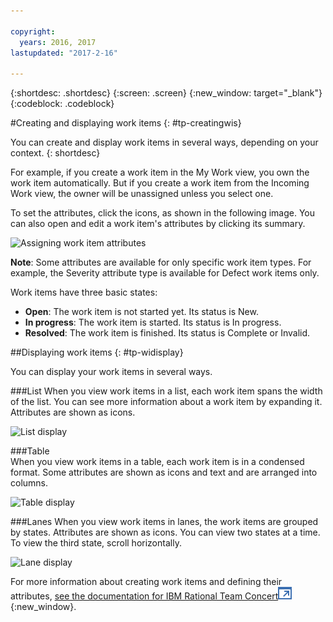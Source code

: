 ```yaml
---

copyright:
  years: 2016, 2017
lastupdated: "2017-2-16"

---
```


{:shortdesc: .shortdesc}
{:screen: .screen}
{:new_window: target="_blank"}
{:codeblock: .codeblock}

#Creating and displaying work items {: #tp-creatingwis}  

You can create and display work items in several ways, depending on your context. 
{: shortdesc}

For example, if you create a work item in the My Work view, you own the work item automatically. But if you create a work item from the Incoming Work view, the owner will be unassigned unless you select one.

To set the attributes, click the icons, as shown in the following image. You can also open and edit a work item's attributes by clicking its summary. 

![Assigning work item attributes](images/work_item_attributes.png)

**Note**: Some attributes are available for only specific work item types. For example, the Severity attribute type is available for Defect work items only.

Work items have three basic states:
- **Open**: The work item is not started yet. Its status is New.
- **In progress**: The work item is started. Its status is In progress.
- **Resolved**: The work item is finished. Its status is Complete or Invalid.

##Displaying work items {: #tp-widisplay}  

You can display your work items in several ways.    

###List 
When you view work items in a list, each work item spans the width of the list. You can see more information about a work item by expanding it. Attributes are shown as icons.

![List display](images/list_view.png)

###Table  
When you view work items in a table, each work item is in a condensed format. Some attributes are shown as icons and text and are arranged into columns.

![Table display](images/table_view.png)

###Lanes
When you view work items in lanes, the work items are grouped by states. Attributes are shown as icons. You can view two states at a time. To view the third state, scroll horizontally.

![Lane display](images/lane_view.png)

For more information about creating work items and defining their attributes, [see the documentation for IBM Rational Team Concert![External link icon](../../icons/launch-glyph.svg "External link icon")](http://www.ibm.com/support/knowledgecenter/SSYMRC_6.0.1/com.ibm.team.workitem.doc/topics/t_creating_work_items_web.html){:new_window}. 
